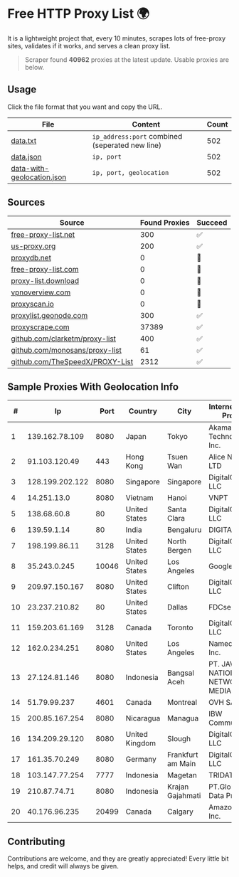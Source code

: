 
# Free HTTP Proxy List 🌍

It is a lightweight project that, every 10 minutes, scrapes lots of free-proxy sites, validates if it works, and serves a clean proxy list.


> Scraper found **40962** proxies at the latest update. Usable proxies are below.

## Usage

Click the file format that you want and copy the URL.


|File|Content|Count|
|----|-------|-----|
|[data.txt](https://raw.githubusercontent.com/themiralay/Proxy-List-World/master/data.txt)|`ip_address:port` combined (seperated new line)|502|
|[data.json](https://raw.githubusercontent.com/themiralay/Proxy-List-World/master/data.json)|`ip, port`|502|
|[data-with-geolocation.json](https://raw.githubusercontent.com/themiralay/Proxy-List-World/master/data-with-geolocation.json)|`ip, port, geolocation`|502|

## Sources

|Source|Found Proxies|Succeed|
|------|-------------|-------|
|[free-proxy-list.net](https://free-proxy-list.net)|300|✅|
|[us-proxy.org](https://www.us-proxy.org)|200|✅|
|[proxydb.net](http://proxydb.net)|0|🚫|
|[free-proxy-list.com](https://free-proxy-list.com/?page=&port=&type%5B%5D=http&type%5B%5D=https&up_time=0&search=Search)|0|🚫|
|[proxy-list.download](https://www.proxy-list.download/HTTP)|0|🚫|
|[vpnoverview.com](https://vpnoverview.com/privacy/anonymous-browsing/free-proxy-servers)|0|🚫|
|[proxyscan.io](https://www.proxyscan.io)|0|🚫|
|[proxylist.geonode.com](https://proxylist.geonode.com/api/proxy-list?limit=300&page=1&sort_by=lastChecked&sort_type=desc&protocols=http,https)|300|✅|
|[proxyscrape.com](https://api.proxyscrape.com/v2/?request=displayproxies&protocol=http&timeout=10000&country=all&ssl=all&anonymity=all)|37389|✅|
|[github.com/clarketm/proxy-list](https://raw.githubusercontent.com/clarketm/proxy-list/master/proxy-list-raw.txt)|400|✅|
|[github.com/monosans/proxy-list](https://raw.githubusercontent.com/monosans/proxy-list/main/proxies/http.txt)|61|✅|
|[github.com/TheSpeedX/PROXY-List](https://raw.githubusercontent.com/TheSpeedX/PROXY-List/master/http.txt)|2312|✅|


## Sample Proxies With Geolocation Info

|#|Ip|Port|Country|City|Internet Service Provider|
|-|--|----|-------|----|-------------------------|
|1|139.162.78.109|8080|Japan|Tokyo|Akamai Technologies, Inc.|
|2|91.103.120.49|443|Hong Kong|Tsuen Wan|Alice Networks LTD|
|3|128.199.202.122|8080|Singapore|Singapore|DigitalOcean, LLC|
|4|14.251.13.0|8080|Vietnam|Hanoi|VNPT|
|5|138.68.60.8|80|United States|Santa Clara|DigitalOcean, LLC|
|6|139.59.1.14|80|India|Bengaluru|DIGITALOCEAN|
|7|198.199.86.11|3128|United States|North Bergen|DigitalOcean, LLC|
|8|35.243.0.245|10046|United States|Los Angeles|Google LLC|
|9|209.97.150.167|8080|United States|Clifton|DigitalOcean, LLC|
|10|23.237.210.82|80|United States|Dallas|FDCservers.net|
|11|159.203.61.169|3128|Canada|Toronto|DigitalOcean, LLC|
|12|162.0.234.251|8080|United States|Los Angeles|Namecheap, Inc.|
|13|27.124.81.146|8080|Indonesia|Bangsal Aceh|PT. JAWA POS NATIONAL NETWORK MEDIALINK|
|14|51.79.99.237|4601|Canada|Montreal|OVH SAS|
|15|200.85.167.254|8080|Nicaragua|Managua|IBW Communications|
|16|134.209.29.120|8080|United Kingdom|Slough|DigitalOcean, LLC|
|17|161.35.70.249|8080|Germany|Frankfurt am Main|DigitalOcean, LLC|
|18|103.147.77.254|7777|Indonesia|Magetan|TRIDATA|
|19|210.87.74.71|8080|Indonesia|Krajan Gajahmati|PT.Global Media Data Prima|
|20|40.176.96.235|20499|Canada|Calgary|Amazon.com, Inc.|



## Contributing

Contributions are welcome, and they are greatly appreciated! Every
little bit helps, and credit will always be given.

